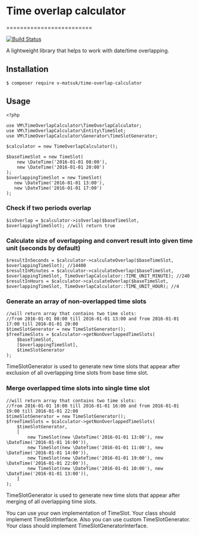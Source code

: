 # Time overlap calculator
=========================

[![Build Status](https://travis-ci.org/v-matsuk/time-overlap-calculator.svg?branch=master)](https://travis-ci.org/v-matsuk/time-overlap-calculator)

A lightweight library that helps to work with date/time overlapping.

## Installation
```
$ composer require v-matsuk/time-overlap-calculator
```

## Usage
```
<?php

use VM\TimeOverlapCalculator\TimeOverlapCalculator;
use VM\TimeOverlapCalculator\Entity\TimeSlot;
use VM\TimeOverlapCalculator\Generator\TimeSlotGenerator;

$calculator = new TimeOverlapCalculator();

$baseTimeSlot = new TimeSlot(
    new \DateTime('2016-01-01 08:00'),
    new \DateTime('2016-01-01 20:00')
);
$overlappingTimeSlot = new TimeSlot(
   new \DateTime('2016-01-01 13:00'),
   new \DateTime('2016-01-01 17:00')
);
```
### Check if two periods overlap
```
$isOverlap = $calculator->isOverlap($baseTimeSlot, $overlappingTimeSlot); //will return true
```
### Calculate size of overlapping and convert result into given time unit (seconds by default)
```
$resultInSeconds = $calculator->calculateOverlap($baseTimeSlot, $overlappingTimeSlot); //14400
$resultInMinutes = $calculator->calculateOverlap($baseTimeSlot, $overlappingTimeSlot, TimeOverlapCalculator::TIME_UNIT_MINUTE); //240
$resultInHours = $calculator->calculateOverlap($baseTimeSlot, $overlappingTimeSlot, TimeOverlapCalculator::TIME_UNIT_HOUR); //4
```
### Generate an array of non-overlapped time slots
```
//will return array that contains two time slots:
//from 2016-01-01 08:00 till 2016-01-01 13:00 and from 2016-01-01 17:00 till 2016-01-01 20:00
$timeSlotGenerator = new TimeSlotGenerator();
$freeTimeSlots = $calculator->getNonOverlappedTimeSlots(
    $baseTimeSlot,
    [$overlappingTimeSlot],
    $timeSlotGenerator
);
```
TimeSlotGenerator is used to generate new time slots that appear after exclusion of all overlapping time slots from base time slot.

### Merge overlapped time slots into single time slot
```
//will return array that contains two time slots:
//from 2016-01-01 10:00 till 2016-01-01 16:00 and from 2016-01-01 19:00 till 2016-01-01 22:00
$timeSlotGenerator = new TimeSlotGenerator();
$freeTimeSlots = $calculator->getNonOverlappedTimeSlots(
    $timeSlotGenerator,
    [
        new TimeSlot(new \DateTime('2016-01-01 13:00'), new \DateTime('2016-01-01 16:00')),
        new TimeSlot(new \DateTime('2016-01-01 11:00'), new \DateTime('2016-01-01 14:00')),
        new TimeSlot(new \DateTime('2016-01-01 19:00'), new \DateTime('2016-01-01 22:00')),
        new TimeSlot(new \DateTime('2016-01-01 10:00'), new \DateTime('2016-01-01 13:00')),
    ]
);
```
TimeSlotGenerator is used to generate new time slots that appear after merging of all overlapping time slots.

You can use your own implementation of TimeSlot. Your class should implement TimeSlotInterface.
Also you can use custom TimeSlotGenerator. Your class should implement TimeSlotGeneratorInterface.
